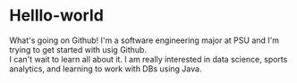 # Helllo-world

What's going on Github! I'm a software engineering major at PSU and I'm trying to get started with usig Github.  
I can't wait to learn all about it.  I am really interested in data science, sports analytics, and learning to work with DBs using Java.
